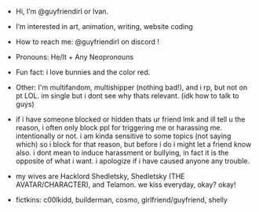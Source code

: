 - Hi, I’m @guyfriendirl or Ivan.
- I’m interested in art, animation, writing, website coding
- How to reach me: @guyfriendirl on discord !
- Pronouns: He/It + Any Neopronouns
- Fun fact: i love bunnies and the color red.
- Other: I'm multifandom, multishipper (nothing bad!), and i rp, but not on pt LOL. im single but i dont see why thats relevant. (idk how to talk to guys)
- if i have someone blocked or hidden thats ur friend lmk and ill tell u the reason, i often only block ppl for triggering me or harassing me. intentionally or not. i am kinda sensitive to some topics (not saying which) so i block for that reason, but before i do i might let a friend know also. i dont mean to induce harassment or bullying, in fact it is the opposite of what i want. i apologize if i have caused anyone any trouble.

-  my wives are Hacklord Shedletsky, Shedletsky (THE AVATAR/CHARACTER), and Telamon. we kiss everyday, okay? okay!
-  fictkins: c00lkidd, builderman, cosmo, girlfriend/guyfriend, shelly
